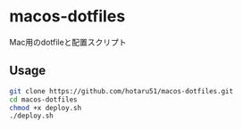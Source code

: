 # macos-dotfiles

Mac用のdotfileと配置スクリプト

## Usage

```sh
git clone https://github.com/hotaru51/macos-dotfiles.git
cd macos-dotfiles
chmod +x deploy.sh
./deploy.sh
```
